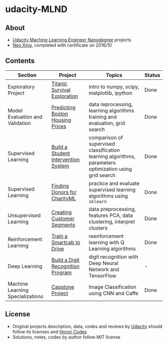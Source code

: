 # udacity-MLND

## About
- [Udacity Machine Learning Engineer Nanodegree](https://www.udacity.com/course/machine-learning-engineer-nanodegree--nd009) projects
- [Neo Xing](https://github.com/NeoXing), completed with certificate on 2016/10

## Contents
Section | Project | Topics | Status
--- | --- | --- | ---
Exploratory Project | [Titanic Survival Exploration](./titanic_survival_exploration) | intro to numpy, scipy, matplotlib, ipython | Done
Model Evaluation and Validation | [Predicting Boston Housing Prices](./boston_housing) | data reprocessing, learning algorithms training and evaluation, grid search | Done
Supervised Learning | [Build a Student Intervention System](./student_intervention) | comparison of supervised classification learning algorithms, parameters optimization using grid search | Done
Supervised Learning | [Finding Donors for CharityML](./finding_donors) | practice and evaluate supervised learning algorithms using `sklearn` | Done
Unsupervised Learning | [Creating Customer Segments](./creating_customer_segments) | data preprocessing, features PCA, data clustering, interpret clusters | Done
Reinforcement Learning | [Train a Smartcab to Drive](./smartcab) | reenforcement learning with Q Learning algorithms | Done
Deep Learning | [Build a Digit Recognition Program](./digit_recognition) | digit recognition with Deep Neural Network and TensorFlow | - 
Machine Learning Specializations | [Capstone Project](./capstone) | Image Classification using CNN and Caffe | Done

## License
- Original projects description, data, codes and reviews by [Udacity](www.udacity.com) should follow its licenses and [Honor Codes](https://udacity.zendesk.com/hc/en-us/articles/210667103-What-is-the-Udacity-Honor-Code-)
- Solutions, notes, codes by author follow MIT license
